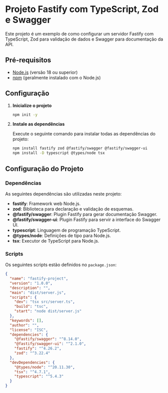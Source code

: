 # Projeto Fastify com TypeScript, Zod e Swagger

Este projeto é um exemplo de como configurar um servidor Fastify com TypeScript, Zod para validação de dados e Swagger para documentação da API.

## Pré-requisitos

-   [Node.js](https://nodejs.org/) (versão 18 ou superior)
-   [npm](https://www.npmjs.com/) (geralmente instalado com o Node.js)

## Configuração

1.  **Inicialize o projeto**

    ```bash
    npm init -y
    ```

2.  **Instale as dependências**

    Execute o seguinte comando para instalar todas as dependências do projeto:

    ```bash
    npm install fastify zod @fastify/swagger @fastify/swagger-ui
    npm install -D typescript @types/node tsx
    ```

## Configuração do Projeto

### Dependências

As seguintes dependências são utilizadas neste projeto:

-   **fastify**: Framework web Node.js.
-   **zod**: Biblioteca para declaração e validação de esquemas.
-   **@fastify/swagger**: Plugin Fastify para gerar documentação Swagger.
-   **@fastify/swagger-ui**: Plugin Fastify para servir a interface do Swagger UI.
-   **typescript**: Linguagem de programação TypeScript.
-   **@types/node**: Definições de tipo para Node.js.
-   **tsx**: Executor de TypeScript para Node.js.

### Scripts

Os seguintes scripts estão definidos no `package.json`:

```json
{
  "name": "fastify-project",
  "version": "1.0.0",
  "description": "",
  "main": "dist/server.js",
  "scripts": {
    "dev": "tsx src/server.ts",
    "build": "tsc",
    "start": "node dist/server.js"
  },
  "keywords": [],
  "author": "",
  "license": "ISC",
  "dependencies": {
    "@fastify/swagger": "^8.14.0",
    "@fastify/swagger-ui": "^2.1.0",
    "fastify": "^4.26.2",
    "zod": "^3.22.4"
  },
  "devDependencies": {
    "@types/node": "^20.11.30",
    "tsx": "^4.7.1",
    "typescript": "^5.4.3"
  }
}
